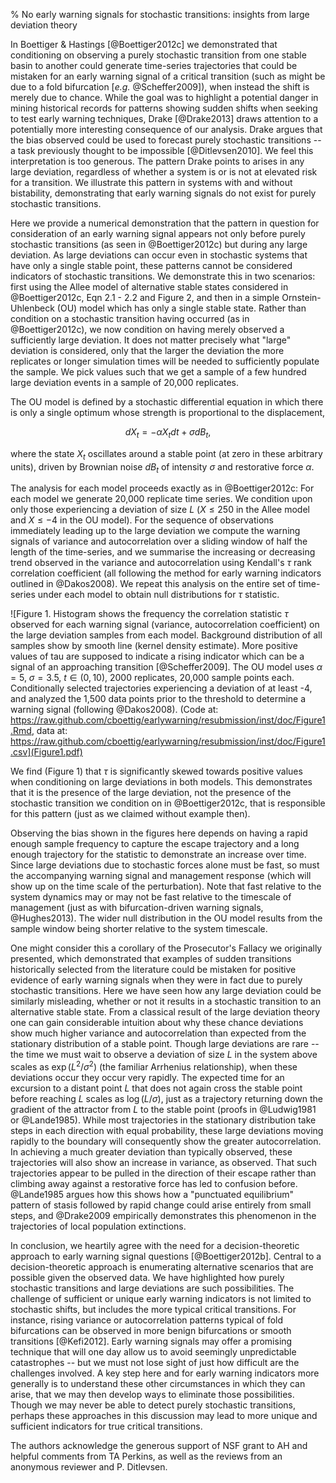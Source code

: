 % No early warning signals for stochastic transitions: insights from large deviation theory

<!-- Intro: recap claims -->
In Boettiger & Hastings [@Boettiger2012c] we demonstrated that conditioning on observing a purely stochastic transition from one stable basin to another could generate time-series trajectories that could be mistaken for an early warning signal of a critical transition (such as might be due to a fold bifurcation [*e.g.* @Scheffer2009]), when instead the shift is merely due to chance.  While the goal was to highlight a potential danger in mining historical records for patterns showing sudden shifts when seeking to test early warning techniques, Drake [@Drake2013] draws attention to a potentially more interesting consequence of our analysis.  Drake argues that the bias observed could be used to forecast purely stochastic transitions -- a task previously thought to be impossible [@Ditlevsen2010].  We feel this interpretation is too generous. The pattern Drake points to arises in any large deviation, regardless of whether a system is or is not at elevated risk for a transition. We illustrate this pattern in systems with and without bistability, demonstrating that early warning signals do not exist for purely stochastic transitions.  

Here we provide a numerical demonstration that the pattern in question for consideration of an early warning signal appears not only before purely stochastic transitions (as seen in @Boettiger2012c) but during any large deviation.  As large deviations can occur even in stochastic systems that have only a single stable point, these patterns cannot be considered indicators of stochastic transitions. We demonstrate this in two scenarios: first using the Allee model of alternative stable states considered in @Boettiger2012c, Eqn 2.1 - 2.2 and Figure 2, and then in a simple Ornstein-Uhlenbeck (OU) model which has only a single stable state.  Rather than condition on a stochastic transition having occurred (as in @Boettiger2012c), we now condition on having merely observed a sufficiently large deviation.  It does not matter precisely what "large" deviation is considered, only that the larger the deviation the more replicates or longer simulation times will be needed to sufficiently populate the sample.  We pick values such that we get a sample of a few hundred large deviation events in a sample of 20,000 replicates.   

The OU model is defined by a stochastic differential equation in which there is only a single optimum whose strength is proportional to the displacement,

$$ dX_t = - \alpha X_t dt + \sigma dB_t, $$

where the state $X_t$ oscillates around a stable point (at zero in these arbitrary units), driven by Brownian noise $dB_t$ of intensity $\sigma$ and restorative force $\alpha$.  

The analysis for each model proceeds exactly as in @Boettiger2012c: For each model we generate 20,000 replicate time series.  We condition upon only those experiencing a deviation of size $L$ ($X \leq 250$ in the Allee model and $X \leq -4$ in the OU model).  For the sequence of observations immediately leading up to the large deviation we compute the warning signals of variance and autocorrelation over a sliding window of half the length of the time-series, and we summarise the increasing or decreasing trend observed in the variance and autocorrelation using Kendall's $\tau$ rank correlation coefficient (all following the method for early warning indicators outlined in @Dakos2008).  We repeat this analysis on the entire set of time-series under each model to obtain null distributions for $\tau$ statistic.  


![Figure 1. Histogram shows the frequency the correlation statistic $\tau$ observed for each warning signal (variance, autocorrelation coefficient) on the large deviation samples from each model.  Background distribution of all samples show by smooth line (kernel density estimate).  More positive values of tau are supposed to indicate a rising indicator which can be a signal of an approaching transition [@Scheffer2009].   The OU model uses $\alpha = 5$, $\sigma=3.5$, $t \in (0, 10)$, 2000 replicates, 20,000 sample points each.  Conditionally selected trajectories experiencing a deviation of at least -4, and analyzed the 1,500 data points prior to the threshold to determine a warning signal (following @Dakos2008).  (Code at: https://raw.github.com/cboettig/earlywarning/resubmission/inst/doc/Figure1.Rmd, data at: https://raw.github.com/cboettig/earlywarning/resubmission/inst/doc/Figure1.csv](Figure1.pdf) 


We find (Figure 1) that $\tau$ is significantly skewed towards positive values when conditioning on large deviations in both models. This demonstrates that it is the presence of the large deviation, not the presence of the stochastic transition we condition on in @Boettiger2012c, that is responsible for this pattern (just as we claimed without example then).  

Observing the bias shown in the figures here depends on having a rapid enough sample frequency to capture the escape trajectory and a long enough trajectory for the statistic to demonstrate an increase over time. Since large deviations due to stochastic forces alone must be fast, so must the accompanying warning signal and management response (which will show up on the time scale of the perturbation). Note that fast relative to the system dynamics may or may not be fast relative to the timescale of management (just as with bifurcation-driven warning signals, @Hughes2013). The wider null distribution in the OU model results from the sample window being shorter relative to the system timescale.  


One might consider this a corollary  of the Prosecutor's Fallacy we originally presented, which demonstrated that examples of sudden transitions historically selected from the literature could be mistaken for positive evidence of early warning signals when they were in fact due to purely stochastic transitions.  Here we have seen how any large deviation could be similarly misleading, whether or not it results in a stochastic transition to an alternative stable state.  From a classical result of the large deviation theory one can gain considerable intuition about why these chance deviations show much higher variance and autocorrelation than expected from the stationary distribution of a stable point. Though large deviations are rare -- the time we must wait to observe a deviation of size $L$ in the system above scales as $\exp\left(L^2/\sigma^2\right)$ (the familiar Arrhenius relationship), when these deviations occur they occur very rapidly.  The expected time for an excursion to a distant point $L$ that does not again cross the stable point before reaching $L$ scales as $\log(L/\sigma)$, just as a trajectory returning down the gradient of the attractor from $L$ to the stable point (proofs in @Ludwig1981 or @Lande1985). While most trajectories in the stationary distribution take steps in each direction with equal probability, these large deviations moving rapidly to the boundary will consequently show the greater autocorrelation. In achieving a much greater deviation than typically observed, these trajectories will also show an increase in variance, as observed.  That such trajectories appear to be pulled in the direction of their escape rather than climbing away against a restorative force has led to confusion before.  @Lande1985 argues how this shows how a "punctuated equilibrium" pattern of stasis followed by rapid change could arise entirely from small steps, and @Drake2009 empirically demonstrates this phenomenon in the trajectories of local population extinctions.  

<!-- Conclusion -->
In conclusion, we heartily agree with the need for a decision-theoretic approach to early warning signal questions [@Boettiger2012b]. Central to a decision-theoretic approach is enumerating alternative scenarios that are possible given the observed data.  We have highlighted how purely stochastic transitions and large deviations are such possibilities.  The challenge of sufficient or unique early warning indicators is not limited to stochastic shifts, but includes the more typical critical transitions.  For instance, rising variance or autocorrelation patterns typical of fold bifurcations can be observed in more benign bifurcations or smooth transitions [@Kefi2012]. Early warning signals may offer a promising technique that will one day allow us to avoid seemingly unpredictable catastrophes -- but we must not lose sight of just how difficult are the challenges involved. A key step here and for early warning indicators more generally is to understand these other circumstances in which they can arise, that we may then develop ways to eliminate those possibilities.  Though we may never be able to detect purely stochastic transitions, perhaps these approaches in this discussion may lead to more unique and sufficient indicators for true critical transitions.  

The authors acknowledge the generous support of NSF grant to AH and helpful comments from TA Perkins, as well as the reviews from an anonymous reviewer and P. Ditlevsen.
